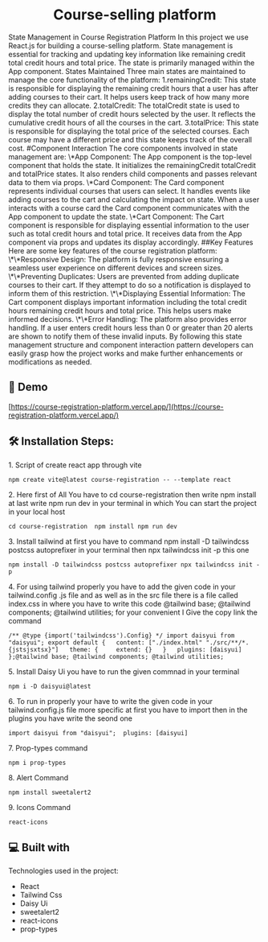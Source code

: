 <h1 align="center" id="title">Course-selling platform</h1>

<p id="description">State Management in Course Registration Platform In this project we use React.js for building a course-selling platform. State management is essential for tracking and updating key information like remaining credit total credit hours and total price. The state is primarily managed within the App component. States Maintained Three main states are maintained to manage the core functionality of the platform: 1.remainingCredit: This state is responsible for displaying the remaining credit hours that a user has after adding courses to their cart. It helps users keep track of how many more credits they can allocate. 2.totalCredit: The totalCredit state is used to display the total number of credit hours selected by the user. It reflects the cumulative credit hours of all the courses in the cart. 3.totalPrice: This state is responsible for displaying the total price of the selected courses. Each course may have a different price and this state keeps track of the overall cost. #Component Interaction The core components involved in state management are: \*App Component: The App component is the top-level component that holds the state. It initializes the remainingCredit totalCredit and totalPrice states. It also renders child components and passes relevant data to them via props. \*Card Component: The Card component represents individual courses that users can select. It handles events like adding courses to the cart and calculating the impact on state. When a user interacts with a course card the Card component communicates with the App component to update the state. \*Cart Component: The Cart component is responsible for displaying essential information to the user such as total credit hours and total price. It receives data from the App component via props and updates its display accordingly. ##Key Features Here are some key features of the course registration platform: \*\*Responsive Design: The platform is fully responsive ensuring a seamless user experience on different devices and screen sizes. \*\*Preventing Duplicates: Users are prevented from adding duplicate courses to their cart. If they attempt to do so a notification is displayed to inform them of this restriction. \*\*Displaying Essential Information: The Cart component displays important information including the total credit hours remaining credit hours and total price. This helps users make informed decisions. \*\*Error Handling: The platform also provides error handling. If a user enters credit hours less than 0 or greater than 20 alerts are shown to notify them of these invalid inputs. By following this state management structure and component interaction pattern developers can easily grasp how the project works and make further enhancements or modifications as needed.</p>

<h2>🚀 Demo</h2>

[https://course-registration-platform.vercel.app/](https://course-registration-platform.vercel.app/)

<h2>🛠️ Installation Steps:</h2>

<p>1. Script of create react app through vite</p>

```
npm create vite@latest course-registration -- --template react
```

<p>2. Here first of All You have to cd course-registration then write npm install at last write npm run dev in your terminal in which You can start the project in your local host</p>

```
cd course-registration  npm install npm run dev
```

<p>3. Install tailwind at first you have to command npm install -D tailwindcss postcss autoprefixer in your terminal then npx tailwindcss init -p this one</p>

```
npm install -D tailwindcss postcss autoprefixer npx tailwindcss init -p
```

<p>4. For using tailwind properly you have to add the given code in your tailwind.config .js file and as well as in the src file there is a file called index.css in where you have to write this code @tailwind base; @tailwind components; @tailwind utilities; for your convenient I Give the copy link the command</p>

```
/** @type {import('tailwindcss').Config} */ import daisyui from "daisyui"; export default {   content: ["./index.html" "./src/**/*.{jstsjsxtsx}"]   theme: {     extend: {}   }   plugins: [daisyui] };@tailwind base; @tailwind components; @tailwind utilities;
```

<p>5. Install Daisy Ui you have to run the given commnad in your terminal</p>

```
npm i -D daisyui@latest
```

<p>6. To run in properly your have to write the given code in your tailwind.config.js file more specific at first you have to import then in the plugins you have write the seond one</p>

```
import daisyui from "daisyui";  plugins: [daisyui]
```

<p>7. Prop-types command</p>

```
npm i prop-types
```

<p>8. Alert Command</p>

```
npm install sweetalert2
```

<p>9. Icons Command</p>

```
react-icons
```

<h2>💻 Built with</h2>

Technologies used in the project:

- React
- Tailwind Css
- Daisy Ui
- sweetalert2
- react-icons
- prop-types
